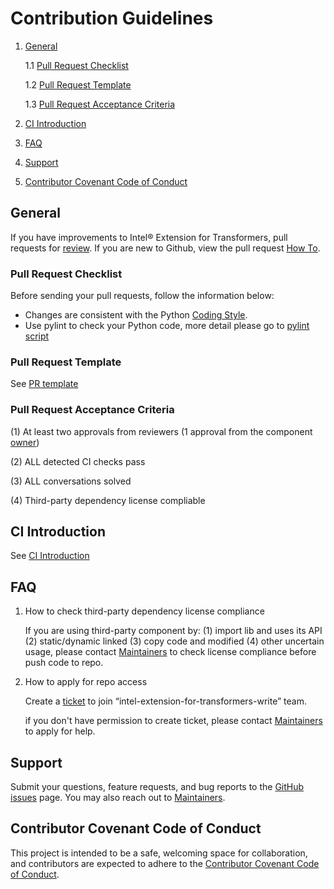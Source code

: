 Contribution Guidelines
=======================

1. [General](#General)

    1.1 [Pull Request Checklist](#pull-request-checklist)

    1.2 [Pull Request Template](#pull-request-template)

    1.3 [Pull Request Acceptance Criteria](#pull-request-acceptance-criteria)

2. [CI Introduction](#ci-introduction)

3. [FAQ](#faq)

4. [Support](#support)

5. [Contributor Covenant Code of Conduct](#contributor-covenant-code-of-conduct)


## General

If you have improvements to Intel® Extension for Transformers, pull requests for
[review](https://github.com/intel/intel-extension-for-transformers/pulls). If you are new to Github, view the pull request [How To](https://help.github.com/articles/using-pull-requests/).


### Pull Request Checklist


Before sending your pull requests, follow the information below:

- Changes are consistent with the Python [Coding Style](https://github.com/google/styleguide/blob/gh-pages/pyguide.md).
- Use pylint to check your Python code, more detail please go to [pylint script](../.github/workflows/script/formatScan/pylint.sh)

### Pull Request Template
See [PR template](../.github/PULL_REQUEST_TEMPLATE/pull_request_template.md)

### Pull Request Acceptance Criteria

(1) At least two approvals from reviewers (1 approval from the component [owner](./component_owner.md))

(2) ALL detected CI checks pass

(3) ALL conversations solved

(4) Third-party dependency license compliable


## CI Introduction
See [CI Introduction](./CI_introduction.md)

## FAQ


1. How to check third-party dependency license compliance
	
    If you are using third-party component by: (1) import lib and uses its API (2) static/dynamic linked (3) copy code and modified (4) other uncertain usage, please contact [Maintainers](inc.maintainers@intel.com) to check license compliance before push code to repo.


2. How to apply for repo access

    Create a [ticket](https://opensource.intel.com/jira/servicedesk/customer/portal/1/create/29) to join “intel-extension-for-transformers-write” team. 

    if you don't have permission to create ticket, please contact [Maintainers](inc.maintainers@intel.com) to apply for help.


## Support

Submit your questions, feature requests, and bug reports to the
[GitHub issues](https://github.com/intel/intel-extension-for-transformers/issues) page. You may also reach out to [Maintainers](inc.maintainers@intel.com).


## Contributor Covenant Code of Conduct

This project is intended to be a safe, welcoming space for collaboration, and contributors are expected to adhere to the [Contributor Covenant Code of Conduct](./CODE_OF_CONDUCT.md).
